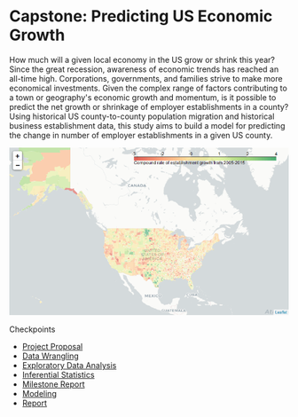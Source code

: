 # Capstone: Predicting US Economic Growth

How much will a given local economy in the US grow or shrink this year? Since the great recession, awareness of economic trends has reached an all-time high. Corporations, governments, and families strive to make more economical investments. Given the complex range of factors contributing to a town or geography's economic growth and momentum, is it possible to predict the net growth or shrinkage of employer establishments in a county? Using historical US county-to-county population migration and historical business establishment data, this study aims to build a model for predicting the change in number of employer establishments in a given US county.

![Map of Establishment Growth Rate 2005-2015](images/eda7.png)

Checkpoints

 - [Project Proposal](Proposal.md)
 - [Data Wrangling](Data%20Wrangling.md)
 - [Exploratory Data Analysis](Exploratory%20Data%20Analysis.md)
 - [Inferential Statistics](Inferential%20Statistics.md)
 - [Milestone Report](Milestone%20Report.md)
 - [Modeling](Modeling.md)
 - [Report](Report.md)
